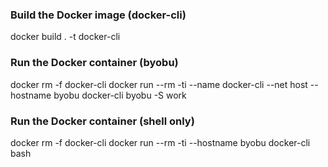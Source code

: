 ### Build the Docker image (docker-cli)
docker build . -t docker-cli

### Run the Docker container (byobu)
docker rm -f docker-cli
docker run --rm -ti --name docker-cli --net host --hostname byobu docker-cli byobu -S work

### Run the Docker container (shell only)
docker rm -f docker-cli
docker run --rm -ti --hostname byobu docker-cli bash
